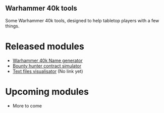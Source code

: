 ## Warhammer 40k tools

Some Warhammer 40k tools, designed to help tabletop players with a few things.

# Released modules
- [Warhammer 40k Name generator](http://www.fpilot.fr/miscprojects/40k-names/index.html)
- [Bounty hunter contract simulator](http://www.fpilot.fr/miscprojects/40k-contracts/hub.html)
- [Text files visualisator](#) (No link yet)

# Upcoming modules
- More to come

